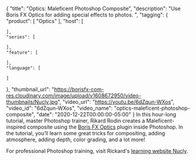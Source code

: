 {
  "title": "Optics: Maleficent Photoshop Composite",
  "description": "Use Boris FX Optics for adding special effects to photos. ",
  "tagging": {
    "product": [
      "Optics"
    ],
    "host": [

    ],
    "series": [

    ],
    "feature": [

    ],
    "language": [

    ]
  },
  "thumbnail_url": "https://borisfx-com-res.cloudinary.com/image/upload/v1608672950/video-thumbnails/Nucly.jpg",
  "video_url": "https://youtu.be/6dZqun-WXos",
  "video_id": "6dZqun-WXos",
  "video_name": "optics-maleficent-photoshop-composite",
  "date": "2020-12-22T00:00:00-05:00"
}
In this hour-long tutorial, master Photoshop trainer, Rikard Rodin creates a Maleficent-inspired composite using the [Boris FX Optics](https://borisfx.com/products/optics/?collection=optics&product=optics "Optics") plugin inside Photoshop.  In the tutorial, you’ll learn some great tricks for compositing, adding atmosphere, adding depth, color grading, and a lot more!

For professional Photoshop training, visit Rickard's [learning website Nucly](https://www.youtube.com/redirect?q=https%3A%2F%2Fwww.nucly.com%2Fcourses&v=6dZqun-WXos&redir_token=QUFFLUhqbWV4U1NwLXBhUnAzdVdEenZheUpRR09RWlZvd3xBQ3Jtc0tsNi1aZ2pSZl93NjM5aGFBX011a3RaTXJqTXFPSW9qRnhZb1RoV0c1dEFVUl81Z3VRRHN4dnduTkRQRmtobHhwczFDcDIwNlpCLWdzUVZLZUoycDhTVl9uamVfR0IzUTFpVDFjSTFhVzlvUDE5ZTVnWQ%3D%3D&event=video_description). 
